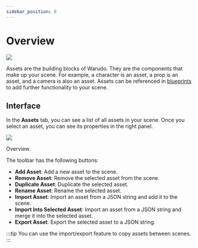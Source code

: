 ```yaml
---
sidebar_position: 0
---
```


# Overview

![](pathname:///doc-img/assets-cover.jpg)

Assets are the building blocks of Warudo. They are the components that make up your scene. For example, a character is an asset, a prop is an asset, and a camera is also an asset. Assets can be referenced in [blueprints](../blueprints/overview) to add further functionality to your scene.

## Interface

In the **Assets** tab, you can see a list of all assets in your scene. Once you select an asset, you can see its properties in the right panel.

![](pathname:///doc-img/en-assets-1.png)
<p class="img-desc">Overview.</p>

The toolbar has the following buttons:
* **Add Asset**: Add a new asset to the scene.
* **Remove Asset**: Remove the selected asset from the scene.
* **Duplicate Asset**: Duplicate the selected asset.
* **Rename Asset**: Rename the selected asset.
* **Import Asset**: Import an asset from a JSON string and add it to the scene.
* **Import Into Selected Asset**: Import an asset from a JSON string and merge it into the selected asset.
* **Export Asset**: Export the selected asset to a JSON string.

:::tip
You can use the import/export feature to copy assets between scenes.
:::
